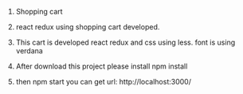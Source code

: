 1. Shopping cart 

2. react redux using shopping cart developed.

3. This cart is developed react redux and css using less. font is using verdana

4. After download this project please install npm install

5. then npm start you can get url: http://localhost:3000/
